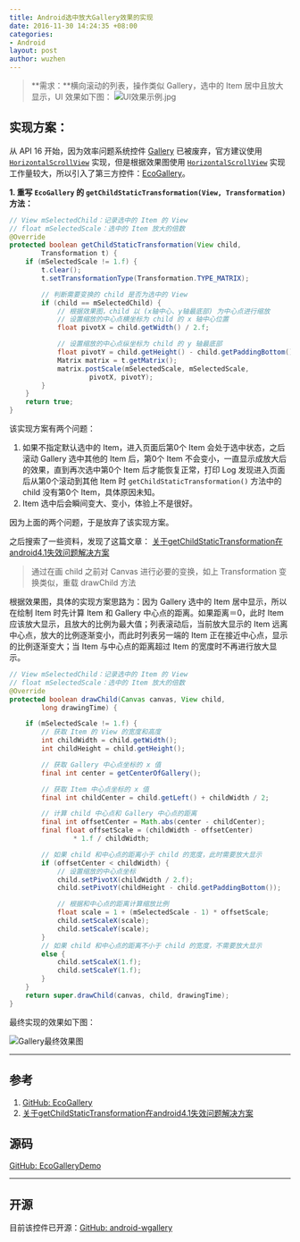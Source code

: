 ```yaml
---
title: Android选中放大Gallery效果的实现
date: 2016-11-30 14:24:35 +08:00
categories:
- Android
layout: post
author: wuzhen
---
```

> **需求：**横向滚动的列表，操作类似 Gallery，选中的 Item 居中且放大显示，UI 效果如下图：
![UI效果示例.jpg](http://upload-images.jianshu.io/upload_images/1320493-3929dd01896887fc.jpg?imageMogr2/auto-orient/strip%7CimageView2/2/w/1240)

## 实现方案：

从 API 16 开始，因为效率问题系统控件 [Gallery](http://developer.android.com/intl/zh-cn/reference/android/widget/Gallery.html) 已被废弃，官方建议使用 [`HorizontalScrollView`](http://developer.android.com/reference/android/widget/HorizontalScrollView.html) 实现，但是根据效果图使用 [`HorizontalScrollView`](http://developer.android.com/reference/android/widget/HorizontalScrollView.html) 实现工作量较大，所以引入了第三方控件：[EcoGallery](https://github.com/falnatsheh/EcoGallery)。

**1. 重写 `EcoGallery` 的 `getChildStaticTransformation(View, Transformation)` 方法：**

``` java
// View mSelectedChild：记录选中的 Item 的 View
// float mSelectedScale：选中的 Item 放大的倍数
@Override
protected boolean getChildStaticTransformation(View child,
        Transformation t) {
    if (mSelectedScale != 1.f) {
        t.clear();
        t.setTransformationType(Transformation.TYPE_MATRIX);

        // 判断需要变换的 child 是否为选中的 View
        if (child == mSelectedChild) {
            // 根据效果图，child 以 (x轴中心、y轴最底部) 为中心点进行缩放
            // 设置缩放的中心点横坐标为 child 的 x 轴中心位置
            float pivotX = child.getWidth() / 2.f;

            // 设置缩放的中心点纵坐标为 child 的 y 轴最底部
            float pivotY = child.getHeight() - child.getPaddingBottom();
            Matrix matrix = t.getMatrix();
            matrix.postScale(mSelectedScale, mSelectedScale,
                    pivotX, pivotY);
        }
    }
    return true;
}
```

该实现方案有两个问题：
1. 如果不指定默认选中的 Item，进入页面后第0个 Item 会处于选中状态，之后滚动 Gallery 选中其他的 Item 后，第0个 Item 不会变小，一直显示成放大后的效果，直到再次选中第0个 Item 后才能恢复正常，打印 Log 发现进入页面后从第0个滚动到其他 Item 时 `getChildStaticTransformation()` 方法中的 child 没有第0个 Item，具体原因未知。
2. Item 选中后会瞬间变大、变小，体验上不是很好。

因为上面的两个问题，于是放弃了该实现方案。

之后搜索了一些资料，发现了这篇文章：
[关于getChildStaticTransformation在android4.1失效问题解决方案](http://blog.csdn.net/csusunxgg/article/details/8692034)

> 通过在画 child 之前对 Canvas 进行必要的变换，如上 Transformation 变换类似，重载 drawChild 方法

根据效果图，具体的实现方案思路为：因为 Gallery 选中的 Item 居中显示，所以在绘制 Item 时先计算 Item 和 Gallery 中心点的距离。如果距离＝0，此时 Item 应该放大显示，且放大的比例为最大值；列表滚动后，当前放大显示的 Item 远离中心点，放大的比例逐渐变小，而此时列表另一端的 Item 正在接近中心点，显示的比例逐渐变大；当 Item 与中心点的距离超过 Item 的宽度时不再进行放大显示。

``` java
// View mSelectedChild：记录选中的 Item 的 View
// float mSelectedScale：选中的 Item 放大的倍数
@Override
protected boolean drawChild(Canvas canvas, View child,
        long drawingTime) {

    if (mSelectedScale != 1.f) {
        // 获取 Item 的 View 的宽度和高度
        int childWidth = child.getWidth();
        int childHeight = child.getHeight();

        // 获取 Gallery 中心点坐标的 x 值
        final int center = getCenterOfGallery();

        // 获取 Item 中心点坐标的 x 值
        final int childCenter = child.getLeft() + childWidth / 2;

        // 计算 child 中心点和 Gallery 中心点的距离
        final int offsetCenter = Math.abs(center - childCenter);
        final float offsetScale = (childWidth - offsetCenter)
                * 1.f / childWidth;

        // 如果 child 和中心点的距离小于 child 的宽度，此时需要放大显示
        if (offsetCenter < childWidth) {
            // 设置缩放的中心点坐标
            child.setPivotX(childWidth / 2.f);
            child.setPivotY(childHeight - child.getPaddingBottom());

            // 根据和中心点的距离计算缩放比例
            float scale = 1 + (mSelectedScale - 1) * offsetScale;
            child.setScaleX(scale);
            child.setScaleY(scale);
        }
        // 如果 child 和中心点的距离不小于 child 的宽度，不需要放大显示
        else {
            child.setScaleX(1.f);
            child.setScaleY(1.f);
        }
    }
    return super.drawChild(canvas, child, drawingTime);
}
```

最终实现的效果如下图：

![Gallery最终效果图](http://upload-images.jianshu.io/upload_images/1320493-4ab9967c4ae0e834.gif?imageMogr2/auto-orient/strip)

---

## 参考

1. [GitHub: EcoGallery](https://github.com/falnatsheh/EcoGallery)
2. [关于getChildStaticTransformation在android4.1失效问题解决方案](http://blog.csdn.net/csusunxgg/article/details/8692034)

## 源码

[GitHub: EcoGalleryDemo](https://github.com/wuzhendev/samples/tree/master/EcoGalleryDemo)

---

## 开源

目前该控件已开源：[GitHub: android-wgallery](https://github.com/wuzhendev/android-wgallery)
